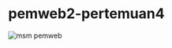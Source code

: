 # pemweb2-pertemuan4
![msm pemweb](https://github.com/mashum22/pemweb2-pertemuan4/assets/116756625/6744c663-30ea-47cb-bd76-34c093199e3a)
